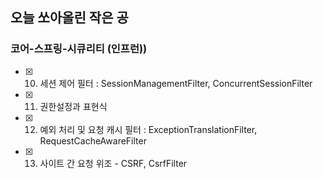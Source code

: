 ## 오늘 쏘아올린 작은 공

### 코어-스프링-시큐리티 (인프런))
- [x] 10) 세션 제어 필터 : SessionManagementFilter, ConcurrentSessionFilter
- [x] 11) 권한설정과 표현식
- [x] 12) 예외 처리 및 요청 캐시 필터 : ExceptionTranslationFilter, RequestCacheAwareFilter
- [x] 13) 사이트 간 요청 위조 - CSRF, CsrfFilter
